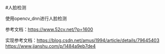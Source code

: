 #人脸检测

使用opencv_dnn进行人脸检测

参考文档：https://www.52cv.net/?p=1600  

实现参考文档：https://blog.csdn.net/amusi1994/article/details/79645403  
    https://www.jianshu.com/p/1484a9eb7de4